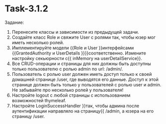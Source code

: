 # Task-3.1.2

Задание:
<ol>
<li>Перенесите классы и зависимости из предыдущей задачи.

<li>Создайте класс Role и свяжите User с ролями так, чтобы юзер мог иметь несколько ролей.

<li>Имплементируйте модели {{Role и User }}интерфейсами {{GrantedAuthority и UserDetails }}}}соответственно. Измените настройку секьюрности с{{ inMemory на userDetailService}}.

<li>Все CRUD-операции и страницы для них должны быть доступны только пользователю с ролью admin по url: /admin/.

<li>Пользователь с ролью user должен иметь доступ только к своей домашней странице /user, где выводятся его данные. Доступ к этой странице должен быть только у пользователей с ролью user и admin. Не забывайте про несколько ролей у пользователя!

<li>Настройте logout с любой страницы с использованием возможностей thymeleaf.

<li>Настройте LoginSuccessHandler }}так, чтобы админа после аутентификации направляло на страницу{{ /admin, а юзера на его страницу /user.
  </ol>
